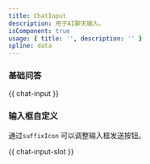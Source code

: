 ```yaml
---
title: ChatInput
description: 用于AI聊天输入。
isComponent: true
usage: { title: '', description: '' }
spline: data
---
```


### 基础问答

{{ chat-input }}

### 输入框自定义

通过`suffixIcon` 可以调整输入框发送按钮。

{{ chat-input-slot }}



